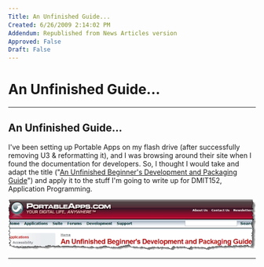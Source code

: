 ```yaml
---
Title: An Unfinished Guide...
Created: 6/26/2009 2:14:02 PM
Addendum: Republished from News Articles version
Approved: False
Draft: False
---
```

# An Unfinished Guide...

---

## An Unfinished Guide...


I've been setting up Portable Apps on my flash drive (after successfully removing U3 & reformatting it), and I was browsing around their site when I found the documentation for developers. So, I thought I would take and adapt the title ("[An Unfinished Beginner's Development and Packaging Guide](http://portableapps.com/development/beginner_packaging)") and apply it to the stuff I'm going to write up for DMIT152, Application Programming.



[![image](images/2009/WLW-AnUnfinishedGuide_11B32-image_thumb.png)](images/2009/WLW-AnUnfinishedGuide_11B32-image_2.png)





---

